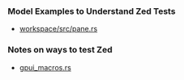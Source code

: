 

### Model Examples to Understand Zed Tests

* [workspace/src/pane.rs](https://github.com/zed-industries/zed/blob/main/crates/workspace/src/pane.rs#L2095)

### Notes on ways to test Zed

* [gpui_macros.rs](https://github.com/zed-industries/zed/blob/main/crates/gpui_macros/src/gpui_macros.rs)
